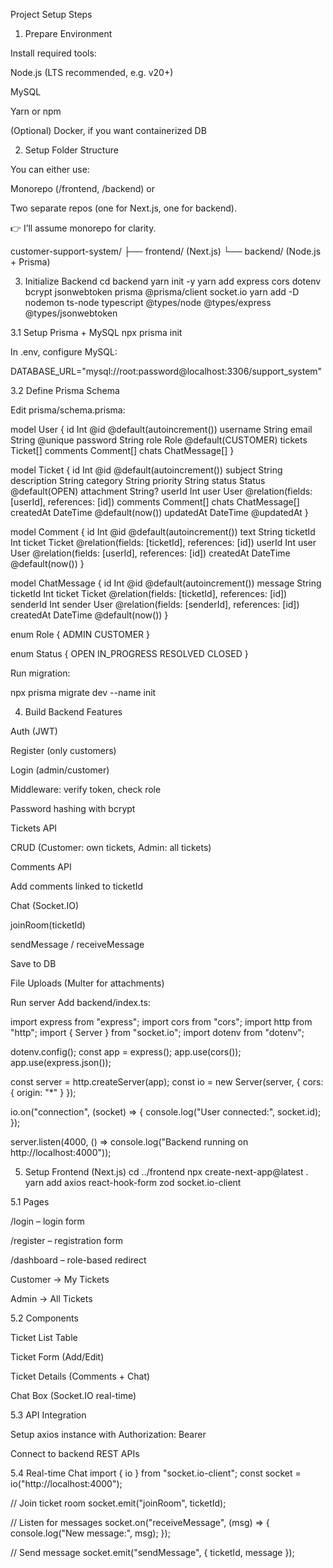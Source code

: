 Project Setup Steps
1. Prepare Environment

Install required tools:

Node.js
 (LTS recommended, e.g. v20+)

MySQL

Yarn
 or npm

(Optional) Docker, if you want containerized DB

2. Setup Folder Structure

You can either use:

Monorepo (/frontend, /backend)
or

Two separate repos (one for Next.js, one for backend).

👉 I’ll assume monorepo for clarity.

customer-support-system/
  ├── frontend/   (Next.js)
  └── backend/    (Node.js + Prisma)

3. Initialize Backend
cd backend
yarn init -y
yarn add express cors dotenv bcrypt jsonwebtoken prisma @prisma/client socket.io
yarn add -D nodemon ts-node typescript @types/node @types/express @types/jsonwebtoken

3.1 Setup Prisma + MySQL
npx prisma init


In .env, configure MySQL:

DATABASE_URL="mysql://root:password@localhost:3306/support_system"

3.2 Define Prisma Schema

Edit prisma/schema.prisma:

model User {
  id       Int      @id @default(autoincrement())
  username String
  email    String   @unique
  password String
  role     Role     @default(CUSTOMER)
  tickets  Ticket[]
  comments Comment[]
  chats    ChatMessage[]
}

model Ticket {
  id          Int       @id @default(autoincrement())
  subject     String
  description String
  category    String
  priority    String
  status      Status    @default(OPEN)
  attachment  String?
  userId      Int
  user        User      @relation(fields: [userId], references: [id])
  comments    Comment[]
  chats       ChatMessage[]
  createdAt   DateTime  @default(now())
  updatedAt   DateTime  @updatedAt
}

model Comment {
  id        Int      @id @default(autoincrement())
  text      String
  ticketId  Int
  ticket    Ticket   @relation(fields: [ticketId], references: [id])
  userId    Int
  user      User     @relation(fields: [userId], references: [id])
  createdAt DateTime @default(now())
}

model ChatMessage {
  id        Int      @id @default(autoincrement())
  message   String
  ticketId  Int
  ticket    Ticket   @relation(fields: [ticketId], references: [id])
  senderId  Int
  sender    User     @relation(fields: [senderId], references: [id])
  createdAt DateTime @default(now())
}

enum Role {
  ADMIN
  CUSTOMER
}

enum Status {
  OPEN
  IN_PROGRESS
  RESOLVED
  CLOSED
}


Run migration:

npx prisma migrate dev --name init

4. Build Backend Features

Auth (JWT)

Register (only customers)

Login (admin/customer)

Middleware: verify token, check role

Password hashing with bcrypt

Tickets API

CRUD (Customer: own tickets, Admin: all tickets)

Comments API

Add comments linked to ticketId

Chat (Socket.IO)

joinRoom(ticketId)

sendMessage / receiveMessage

Save to DB

File Uploads (Multer for attachments)

Run server
Add backend/index.ts:

import express from "express";
import cors from "cors";
import http from "http";
import { Server } from "socket.io";
import dotenv from "dotenv";

dotenv.config();
const app = express();
app.use(cors());
app.use(express.json());

const server = http.createServer(app);
const io = new Server(server, { cors: { origin: "*" } });

io.on("connection", (socket) => {
  console.log("User connected:", socket.id);
});

server.listen(4000, () => console.log("Backend running on http://localhost:4000"));

5. Setup Frontend (Next.js)
cd ../frontend
npx create-next-app@latest .
yarn add axios react-hook-form zod socket.io-client

5.1 Pages

/login – login form

/register – registration form

/dashboard – role-based redirect

Customer → My Tickets

Admin → All Tickets

5.2 Components

Ticket List Table

Ticket Form (Add/Edit)

Ticket Details (Comments + Chat)

Chat Box (Socket.IO real-time)

5.3 API Integration

Setup axios instance with Authorization: Bearer <token>

Connect to backend REST APIs

5.4 Real-time Chat
import { io } from "socket.io-client";
const socket = io("http://localhost:4000");

// Join ticket room
socket.emit("joinRoom", ticketId);

// Listen for messages
socket.on("receiveMessage", (msg) => {
  console.log("New message:", msg);
});

// Send message
socket.emit("sendMessage", { ticketId, message });